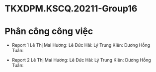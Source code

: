 # TKXDPM.KSCQ.20211-Group16

# Phân công công việc
- Report 1
Lê Thị Mai Hương:
Lê Đức Hải:
Lý Trung Kiên:
Dương Hồng Tuấn:


- Report 2
Lê Thị Mai Hương:
Lê Đức Hải:
Lý Trung Kiên:
Dương Hồng Tuấn:
